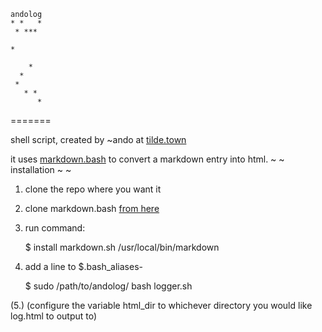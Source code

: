	andolog
	* *   *
	 * *** 
	       
	*      
	       
	    *  
	  *    
	 *     
	   * * 
	      *

=======

shell script, created by ~ando at [tilde.town](http://www.tilde.town/~ando)

it uses [markdown.bash](https://github.com/chadbraunduin/markdown.bash) to convert a markdown entry into html.
~ ~ installation ~ ~ 

1. clone the repo where you want it
2. clone markdown.bash [from here](https://github.com/chadbraunduin/markdown.bash)
3. run command:

	$ install markdown.sh /usr/local/bin/markdown

4. add a line to $.bash_aliases-

	$ sudo /path/to/andolog/ bash logger.sh

(5.) (configure the variable html_dir to whichever directory you would like log.html to output to)

